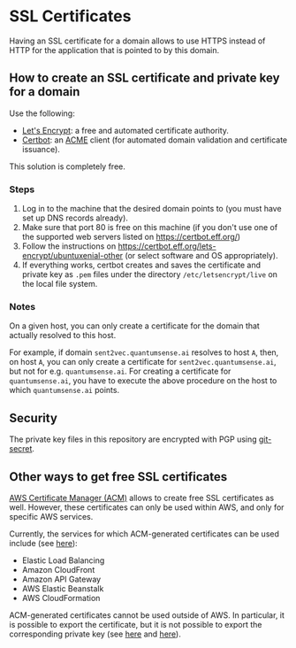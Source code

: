 # SSL Certificates

Having an SSL certificate for a domain allows to use HTTPS instead of HTTP for the application that is pointed to by this domain.

## How to create an SSL certificate and private key for a domain

Use the following:

- [Let's Encrypt](https://letsencrypt.org/): a free and automated certificate authority.
- [Certbot](https://certbot.eff.org/): an [ACME](https://en.wikipedia.org/wiki/Automated_Certificate_Management_Environment) client (for automated domain validation and certificate issuance).

This solution is completely free.

### Steps

1. Log in to the machine that the desired domain points to (you must have set up DNS records already).
2. Make sure that port 80 is free on this machine (if you don't use one of the supported web servers listed on <https://certbot.eff.org/>)
3. Follow the instructions on <https://certbot.eff.org/lets-encrypt/ubuntuxenial-other> (or select software and OS appropriately).
4. If everything works, certbot creates and saves the certificate and private key as `.pem` files under the directory `/etc/letsencrypt/live` on the local file system.

### Notes

On a given host, you can only create a certificate for the domain that actually resolved to this host.

For example, if domain `sent2vec.quantumsense.ai` resolves to host `A`, then, on host `A`, you can only create a certificate for `sent2vec.quantumsense.ai`, but not for e.g. `quantumsense.ai`. For creating a certificate for `quantumsense.ai`, you have to execute the above procedure on the host to which `quantumsense.ai` points.

## Security

The private key files in this repository are encrypted with PGP using [git-secret](https://github.com/sobolevn/git-secret).


## Other ways to get free SSL certificates

[AWS Certificate Manager (ACM)](https://aws.amazon.com/certificate-manager/) allows to create free SSL certificates as well. However, these certificates can only be used within AWS, and only for specific AWS services.

Currently, the services for which ACM-generated certificates can be used include (see [here](https://aws.amazon.com/certificate-manager/faqs/)):

- Elastic Load Balancing
- Amazon CloudFront
- Amazon API Gateway
- AWS Elastic Beanstalk
- AWS CloudFormation

ACM-generated certificates cannot be used outside of AWS. In particular, it is possible to export the certificate, but it is not possible to export the corresponding private key (see [here](https://docs.aws.amazon.com/acm/latest/userguide/acm-certificate.html) and [here](https://www.reddit.com/r/aws/comments/5ov7rd/acmkms_is_it_possible_to_obtain_the_private_key/)).
